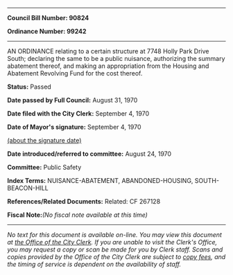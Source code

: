 

********

**Council Bill Number: 90824**
   
**Ordinance Number: 99242**
********

 AN ORDINANCE relating to a certain structure at 7748 Holly Park Drive South; declaring the same to be a public nuisance, authorizing the summary abatement thereof, and making an appropriation from the Housing and Abatement Revolving Fund for the cost thereof.

**Status:** Passed
   
**Date passed by Full Council:** August 31, 1970
   
**Date filed with the City Clerk:** September 4, 1970
   
**Date of Mayor's signature:** September 4, 1970
   
[(about the signature date)](/~public/approvaldate.htm)
   
   
   
**Date introduced/referred to committee:** August 24, 1970
   
**Committee:** Public Safety
   
   
**Index Terms:** NUISANCE-ABATEMENT, ABANDONED-HOUSING, SOUTH-BEACON-HILL

**References/Related Documents:** Related: CF 267128

**Fiscal Note:**_(No fiscal note available at this time)_
********

_No text for this document is available on-line. You may view this document at [the Office of the City Clerk](http://www.seattle.gov/leg/clerk/contactUs.htm). If you are unable to visit the Clerk's Office, you may request a copy or scan be made for you by Clerk staff. Scans and copies provided by the Office of the City Clerk are subject to [copy fees](http://clerk.seattle.gov/~public/clerkfees.htm), and the timing of service is dependent on the availability of staff._

